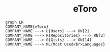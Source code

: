 <h1 align="center">eToro</h1>

```mermaid
graph LR
COMPANY_NAME{eToro}
COMPANY_NAME ---> U{Users} ---> UN[2]
COMPANY_NAME ---> R{Repositories} ---> RN[2]
COMPANY_NAME ---> G{Gists} ---> GN[14]
COMPANY_NAME ---> ML{Most Used<br>Languages}
```
